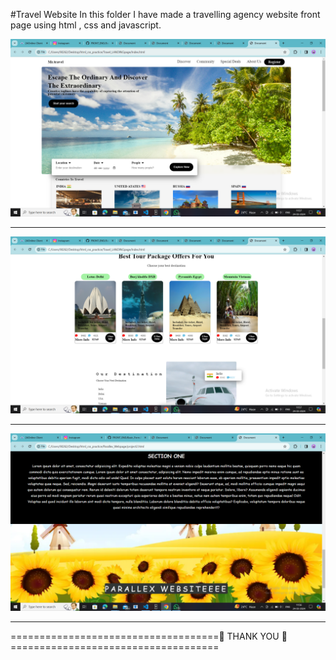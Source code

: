 #Travel Website
In this folder I have made a travelling agency website front page using html , css and javascript.

![](https://github.com/Shubham-Yadav003/FRONT_END/blob/main/Travel_LANDINGpage/pics/landing_1.png)
<hr>
<img src="https://github.com/Shubham-Yadav003/FRONT_END/blob/main/Travel_LANDINGpage/pics/landing_2.png" alt="">
<hr>
<img src="https://github.com/Shubham-Yadav003/FRONT_END/blob/main/Parallex_Webpage/img/parallex_3.png" alt="">
<hr>

====================================🙏 THANK YOU 🙏====================================
